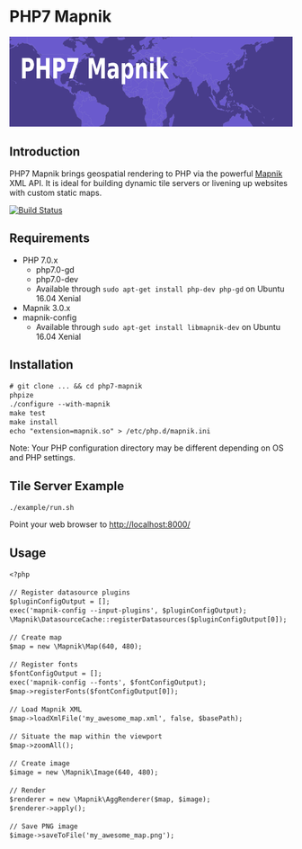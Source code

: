 PHP7 Mapnik
===========

<img src="docs/assets/header_graphic.png?raw=true" alt="PHP7 Mapnik" title="Generated by PHP7 Mapnik" width="640" height="160">

Introduction
------------

PHP7 Mapnik brings geospatial rendering to PHP via the powerful [Mapnik](http://mapnik.org/) XML API.
It is ideal for building dynamic tile servers or livening up websites with custom static maps.

[![Build Status](https://travis-ci.org/garrettrayj/php7-mapnik.svg?branch=master)](https://travis-ci.org/garrettrayj/php7-mapnik)

Requirements
------------

* PHP 7.0.x
   * php7.0-gd 
   * php7.0-dev
   * Available through `sudo apt-get install php-dev php-gd` on Ubuntu 16.04 Xenial
* Mapnik 3.0.x
* mapnik-config
    * Available through `sudo apt-get install libmapnik-dev` on Ubuntu 16.04 Xenial

Installation
------------

    # git clone ... && cd php7-mapnik
    phpize
    ./configure --with-mapnik
    make test
    make install
    echo "extension=mapnik.so" > /etc/php.d/mapnik.ini

Note: Your PHP configuration directory may be different depending on OS and PHP settings.

Tile Server Example
-------------------

    ./example/run.sh

Point your web browser to [http://localhost:8000/](http://localhost:8000/)

Usage
-----

    <?php

    // Register datasource plugins
    $pluginConfigOutput = [];
    exec('mapnik-config --input-plugins', $pluginConfigOutput);
    \Mapnik\DatasourceCache::registerDatasources($pluginConfigOutput[0]);

    // Create map
    $map = new \Mapnik\Map(640, 480);

    // Register fonts
    $fontConfigOutput = [];
    exec('mapnik-config --fonts', $fontConfigOutput);
    $map->registerFonts($fontConfigOutput[0]);

    // Load Mapnik XML
    $map->loadXmlFile('my_awesome_map.xml', false, $basePath);

    // Situate the map within the viewport
    $map->zoomAll();

    // Create image
    $image = new \Mapnik\Image(640, 480);

    // Render
    $renderer = new \Mapnik\AggRenderer($map, $image);
    $renderer->apply();

    // Save PNG image
    $image->saveToFile('my_awesome_map.png');